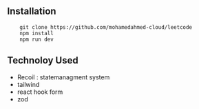 ## Installation

```
    git clone https://github.com/mohamedahmed-cloud/leetcode
    npm install
    npm run dev
```

## Technoloy Used

- Recoil : statemanagment system
- tailwind
- react hook form
- zod
